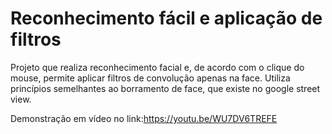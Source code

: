 # Reconhecimento fácil e aplicação de filtros
Projeto que realiza reconhecimento facial e, de acordo com o clique do mouse, permite aplicar filtros de convolução apenas na face. Utiliza princípios semelhantes ao borramento de face, que existe no google street view.

Demonstração em vídeo no link:https://youtu.be/WU7DV6TREFE
